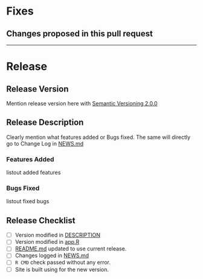 # Fixes

## Changes proposed in this pull request


---
# Release

## Release Version
Mention release version here with [Semantic Versioning 2.0.0](https://semver.org/)

## Release Description
Clearly mention what features added or Bugs fixed. The same will directly go to Change Log in [NEWS.md]
### Features Added
listout added features
### Bugs Fixed
listout fixed bugs

## Release Checklist
* [ ] Version modified in [DESCRIPTION]
* [ ] Version modified in [app.R]
* [ ] [README.md] updated to use current release.
* [ ] Changes logged in [NEWS.md]
* [ ] `R CMD` check passed without any error.
* [ ] Site is built using for the new version.

[README.md]: https://github.com/sk-sahu/sig-bio-shiny/blob/dev/README.md
[DESCRIPTION]: https://github.com/sk-sahu/sig-bio-shiny/blob/dev/DESCRIPTION
[app.R]: https://github.com/sk-sahu/sig-bio-shiny/blob/dev/app.R
[NEWS.md]:  https://github.com/sk-sahu/sig-bio-shiny/blob/dev/NEWS.md
